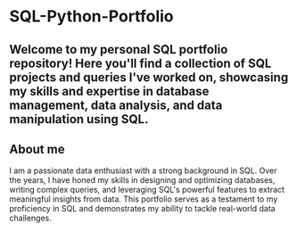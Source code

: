 # SQL-Python-Portfolio
## Welcome to my personal SQL portfolio repository! Here you'll find a collection of SQL projects and queries I've worked on, showcasing my skills and expertise in database management, data analysis, and data manipulation using SQL.

## About me
I am a passionate data enthusiast with a strong background in SQL. Over the years, I have honed my skills in designing and optimizing databases, writing complex queries, and leveraging SQL's powerful features to extract meaningful insights from data. This portfolio serves as a testament to my proficiency in SQL and demonstrates my ability to tackle real-world data challenges.
